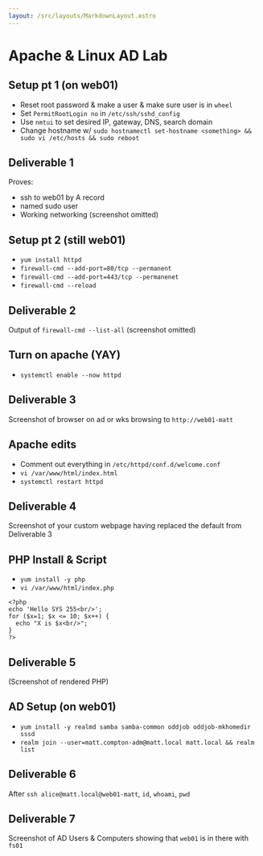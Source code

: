 ```yaml
---
layout: /src/layouts/MarkdownLayout.astro
---
```

# Apache & Linux AD Lab

## Setup pt 1 (on web01)
* Reset root password & make a user & make sure user is in `wheel`
* Set `PermitRootLogin no` in `/etc/ssh/sshd_config`
* Use `nmtui` to set desired IP, gateway, DNS, search domain
* Change hostname w/ `sudo hostnamectl set-hostname <something> && sudo vi /etc/hosts && sudo reboot`

## Deliverable 1
Proves:
* ssh to web01 by A record
* named sudo user
* Working networking
(screenshot omitted)

## Setup pt 2 (still web01)
* `yum install httpd`
* `firewall-cmd --add-port=80/tcp --permanent`
* `firewall-cmd --add-port=443/tcp --permanenet`
* `firewall-cmd --reload`

## Deliverable 2
Output of `firewall-cmd --list-all`
(screenshot omitted)

## Turn on apache (YAY)
* `systemctl enable --now httpd`

## Deliverable 3
Screenshot of browser on ad or wks browsing to `http://web01-matt`

## Apache edits
* Comment out everything in `/etc/httpd/conf.d/welcome.conf`
* `vi /var/www/html/index.html`
* `systemctl restart httpd`

## Deliverable 4
Screenshot of your custom webpage having replaced the default from Deliverable 3

## PHP Install & Script
* `yum install -y php`
* `vi /var/www/html/index.php`
```
<?php
echo 'Hello SYS 255<br/>';
for ($x=1; $x <= 10; $x++) {
  echo "X is $x<br/>";
}
?>
```

## Deliverable 5
(Screenshot of rendered PHP)

## AD Setup (on web01)
* `yum install -y realmd samba samba-common oddjob oddjob-mkhomedir sssd`
* `realm join --user=matt.compton-adm@matt.local matt.local && realm list`

## Deliverable 6
After `ssh alice@matt.local@web01-matt`, `id`, `whoami`, `pwd`

## Deliverable 7
Screenshot of AD Users & Computers showing that `web01` is in there with `fs01`
